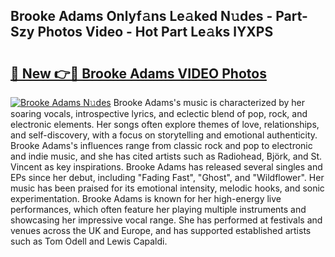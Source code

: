 ## Brooke Adams Onlyf𝚊ns Le𝚊ked N𝚞des - Part-Szy Photos Video - Hot Part Le𝚊ks lYXPS

# <h2><a href="http://ab50840.deff.icu/?id=Brooke+Adams">🔗 New 👉🔴 Brooke Adams VIDEO Photos</a></h2>

[![Brooke Adams N𝚞des](https://i.imgur.com/rIISA9y.gif)](http://ab50840.deff.icu/?id=Brooke+Adams)
Brooke Adams's music is characterized by her soaring vocals, introspective lyrics, and eclectic blend of pop, rock, and electronic elements. Her songs often explore themes of love, relationships, and self-discovery, with a focus on storytelling and emotional authenticity. Brooke Adams's influences range from classic rock and pop to electronic and indie music, and she has cited artists such as Radiohead, Björk, and St. Vincent as key inspirations. Brooke Adams has released several singles and EPs since her debut, including "Fading Fast", "Ghost", and "Wildflower". Her music has been praised for its emotional intensity, melodic hooks, and sonic experimentation. Brooke Adams is known for her high-energy live performances, which often feature her playing multiple instruments and showcasing her impressive vocal range. She has performed at festivals and venues across the UK and Europe, and has supported established artists such as Tom Odell and Lewis Capaldi.
